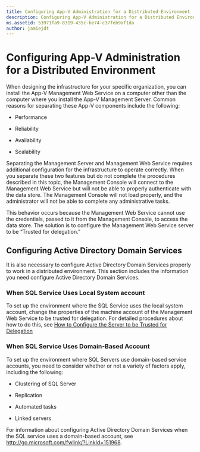 ```yaml
---
title: Configuring App-V Administration for a Distributed Environment
description: Configuring App-V Administration for a Distributed Environment
ms.assetid: 53971fa9-8319-435c-be74-c37feb9af1da
author: jamiejdt
---
```


# Configuring App-V Administration for a Distributed Environment


When designing the infrastructure for your specific organization, you can install the App-V Management Web Service on a computer other than the computer where you install the App-V Management Server. Common reasons for separating these App-V components include the following:

-   Performance

-   Reliability

-   Availability

-   Scalability

Separating the Management Server and Management Web Service requires additional configuration for the infrastructure to operate correctly. When you separate these two features but do not complete the procedures described in this topic, the Management Console will connect to the Management Web Service but will not be able to properly authenticate with the data store. The Management Console will not load properly, and the administrator will not be able to complete any administrative tasks.

This behavior occurs because the Management Web Service cannot use the credentials, passed to it from the Management Console, to access the data store. The solution is to configure the Management Web Service server to be “Trusted for delegation.”

## Configuring Active Directory Domain Services


It is also necessary to configure Active Directory Domain Services properly to work in a distributed environment. This section includes the information you need configure Active Directory Domain Services.

### When SQL Service Uses Local System account

To set up the environment where the SQL Service uses the local system account, change the properties of the machine account of the Management Web Service to be trusted for delegation. For detailed procedures about how to do this, see [How to Configure the Server to be Trusted for Delegation](how-to-configure-the-server-to-be-trusted-for-delegation.md)

### When SQL Service Uses Domain-Based Account

To set up the environment where SQL Servers use domain-based service accounts, you need to consider whether or not a variety of factors apply, including the following:

-   Clustering of SQL Server

-   Replication

-   Automated tasks

-   Linked servers

For information about configuring Active Directory Domain Services when the SQL service uses a domain-based account, see <http://go.microsoft.com/fwlink/?LinkId=151968>.

 

 





